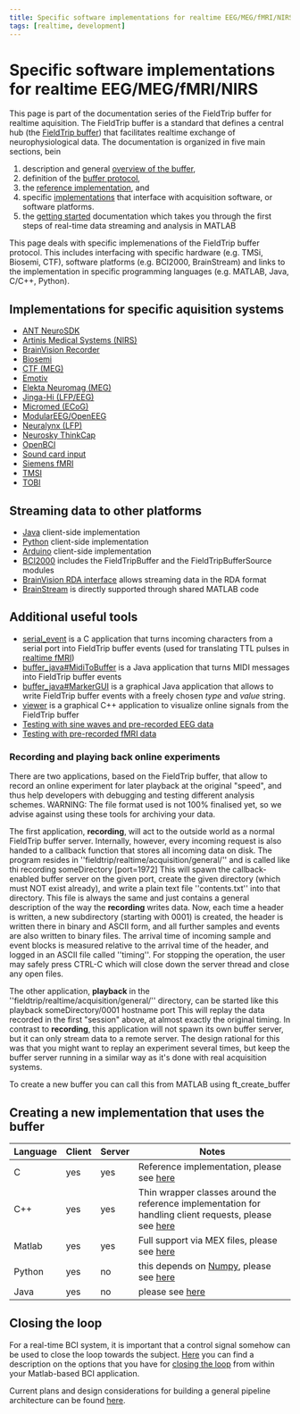 ```yaml
---
title: Specific software implementations for realtime EEG/MEG/fMRI/NIRS
tags: [realtime, development]
---
```


# Specific software implementations for realtime EEG/MEG/fMRI/NIRS

This page is part of the documentation series of the FieldTrip buffer for realtime aquisition. The FieldTrip buffer is a standard that defines a central hub (the [FieldTrip buffer](/development/realtime)) that facilitates realtime exchange of neurophysiological data. The documentation is organized in five main sections, bein

1.  description and general [overview of the buffer](/development/realtime/buffer_overview),
2.  definition of the [buffer protocol](/development/realtime/buffer_protocol),
3.  the [reference implementation](/development/realtime/reference_implementation), and
4.  specific [implementations](/development/realtime/implementation) that interface with acquisition software, or software platforms.
5.  the [getting started](/getting_started/realtime) documentation which takes you through the first steps of real-time data streaming and analysis in MATLAB

This page deals with specific implemenations of the FieldTrip buffer protocol. This includes interfacing with specific hardware (e.g. TMSi, Biosemi, CTF), software platforms (e.g. BCI2000, BrainStream) and links to the implementation in specific programming languages (e.g. MATLAB, Java, C/C++, Python).

## Implementations for specific aquisition systems

- [ANT NeuroSDK](/development/realtime/NeuroSDK)
- [Artinis Medical Systems (NIRS)](/development/realtime/artinis)
- [BrainVision Recorder](/development/realtime/rda)
- [Biosemi](/development/realtime/Biosemi)
- [CTF (MEG)](/development/realtime/CTF)
- [Emotiv](/development/realtime/Emotiv)
- [Elekta Neuromag (MEG)](/development/realtime/Neuromag)
- [Jinga-Hi (LFP/EEG)](/development/realtime/jinga-hi)
- [Micromed (ECoG)](/development/realtime/Micromed)
- [ModularEEG/OpenEEG](/development/realtime/ModularEEG)
- [Neuralynx (LFP)](/development/realtime/Neuralynx)
- [Neurosky ThinkCap](/development/realtime/Neurosky)
- [OpenBCI](/development/realtime/OpenBCI)
- [Sound card input](/development/realtime/audio2ft)
- [Siemens fMRI](/development/realtime/fmri)
- [TMSI](/development/realtime/tmsi)
- [TOBI](/development/realtime/tobi)

## Streaming data to other platforms

- [Java](/development/realtime/buffer_java) client-side implementation
- [Python](/development/realtime/buffer_python) client-side implementation
- [Arduino](/development/realtime/Arduino) client-side implementation
- [BCI2000](/development/realtime/bci2000) includes the FieldTripBuffer and the FieldTripBufferSource modules
- [BrainVision RDA interface](/development/realtime/rda) allows streaming data in the RDA format
- [BrainStream](/development/realtime/brainstream) is directly supported through shared MATLAB code

## Additional useful tools

- [serial_event](/development/realtime/serial_event) is a C application that turns incoming characters from a serial port into FieldTrip buffer events (used for translating TTL pulses in [realtime fMRI](/development/realtime/fmri))
- [buffer_java#MidiToBuffer](/development/realtime/buffer_java#MidiToBuffer) is a Java application that turns MIDI messages into FieldTrip buffer events
- [buffer_java#MarkerGUI](/development/realtime/buffer_java#MarkerGUI) is a graphical Java application that allows to write FieldTrip buffer events with a freely chosen _type_ and _value_ string.
- [viewer](/development/realtime/viewer) is a graphical C++ application to visualize online signals from the FieldTrip buffer
- [Testing with sine waves and pre-recorded EEG data](/development/realtime/eeg)
- [Testing with pre-recorded fMRI data](/development/realtime/fmri#testing_with_pre-recorded_fmri_data)

### Recording and playing back online experiments

There are two applications, based on the FieldTrip buffer, that allow to record an online experiment for later playback at the original "speed", and thus help developers with debugging and testing different analysis schemes. WARNING: The file format used is not 100% finalised yet, so we advise
against using these tools for archiving your data.

The first application, **recording**, will act to the outside world as a normal FieldTrip buffer server. Internally, however, every incoming request is also handed to a callback function that stores all incoming data on disk. The program resides in ''fieldtrip/realtime/acquisition/general/'' and
is called like thi
recording someDirectory [port=1972]
This will spawn the callback-enabled buffer server on the given port, create the given directory (which must NOT exist already), and write a plain text file ''contents.txt'' into that directory. This file is always the same and just contains a general description of the way the **recording** writes data.
Now, each time a header is written, a new subdirectory (starting with 0001) is created, the header is written there in binary and ASCII form, and all further samples and events are also written to binary files. The arrival time of incoming sample and event blocks is measured relative to the
arrival time of the header, and logged in an ASCII file called ''timing''. For stopping the operation, the user may safely press CTRL-C which will close down the server thread and close any open files.

The other application, **playback** in the ''fieldtrip/realtime/acquisition/general/'' directory, can be started like this
playback someDirectory/0001 hostname port
This will replay the data recorded in the first "session" above, at almost exactly the original timing. In contrast to **recording**, this application will not spawn its own buffer server, but it can only stream data to a remote server. The design rational for this was that you might want to replay an experiment several times, but keep the buffer server running in a similar way as it's done with real acquisition systems.

To create a new buffer you can call this from MATLAB using ft_create_buffer

## Creating a new implementation that uses the buffer

| Language | Client | Server | Notes                                                                                                                                      |
| -------- | ------ | ------ | ------------------------------------------------------------------------------------------------------------------------------------------ |
| C        | yes    | yes    | Reference implementation, please see [here](/development/realtime/buffer_c)                                                                |
| C++      | yes    | yes    | Thin wrapper classes around the reference implementation for handling client requests, please see [here](/development/realtime/buffer_cpp) |
| Matlab   | yes    | yes    | Full support via MEX files, please see [here](/development/realtime/buffer_matlab)                                                         |
| Python   | yes    | no     | this depends on [Numpy](http://numpy.scipy.org), please see [here](/development/realtime/buffer_python)                                    |
| Java     | yes    | no     | please see [here](/development/realtime/buffer_java)                                                                                       |

## Closing the loop

For a real-time BCI system, it is important that a control signal somehow can be used to close the loop towards the subject. [Here](/development/realtime/closing_the_loop) you can find a description on the options that you have for [closing the loop](/development/realtime/closing_the_loop) from within your Matlab-based BCI application.

Current plans and design considerations for building a general pipeline architecture can be found [here](/development/realtime/pipeline).
